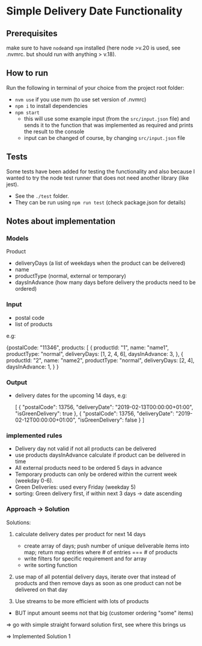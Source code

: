 # Simple Delivery Date Functionality

## Prerequisites

make sure to have `node`and `npm` installed (here node >v.20 is used, see .nvmrc. but should run with anything > v.18).

## How to run

Run the following in terminal of your choice from the project root folder:

- `nvm use` if you use nvm (to use set version of .nvmrc)
- `npm i` to install dependencies
- `npm start`
  - this will use some example input (from the `src/input.json` file) and sends it to the function that was implemented as required and prints the result to the console
  - input can be changed of course, by changing `src/input.json` file

## Tests

Some tests have been added for testing the functionality and also because I wanted to try the node test runner that does not need another library (like jest).

- See the `./test` folder.
- They can be run using `npm run test` (check package.json for details)

## Notes about implementation

### Models

Product

- deliveryDays (a list of weekdays when the product can be delivered)
- name
- productType (normal, external or temporary)
- daysInAdvance (how many days before delivery the products need to be ordered)

### Input

- postal code
- list of products

e.g:

{postalCode: "11346",
products: [
{
productId: "1",
name: "name1",
productType: "normal",
deliveryDays: [1, 2, 4, 6],
daysInAdvance: 3,
},
{
productId: "2",
name: "name2",
productType: "normal",
deliveryDays: [2, 4],
daysInAdvance: 1,
}
}

### Output

- delivery dates for the upcoming 14 days, e.g:

  [
  {
  "postalCode": 13756,
  "deliveryDate": "2019-02-13T00:00:00+01:00",
  "isGreenDelivery": true
  },
  {
  "postalCode": 13756,
  "deliveryDate": "2019-02-12T00:00:00+01:00",
  "isGreenDelivery": false
  }
  ]

### implemented rules

- Delivery day not valid if not all products can be delivered
- use products daysInAdvance calculate if product can be delivered in time
- All external products need to be ordered 5 days in advance
- Temporary products can only be ordered within the current week (weekday 0-6).
- Green Deliveries: used every Friday (weekday 5)
- sorting: Green delivery first, if within next 3 days -> date ascending

### Approach -> Solution

Solutions:

1. calculate delivery dates per product for next 14 days

   - create array of days; push number of unique deliverable items into map; return map entries where # of entries === # of products
   - write filters for specific requirement and for array
   - write sorting function

2. use map of all potential delivery days, iterate over that instead of products
   and then remove days as soon as one product can not be delivered on that day

3. Use streams to be more efficient with lots of products

- BUT input amount seems not that big (customer ordering "some" items)

=> go with simple straight forward solution first, see where this brings us

=> Implemented Solution 1
